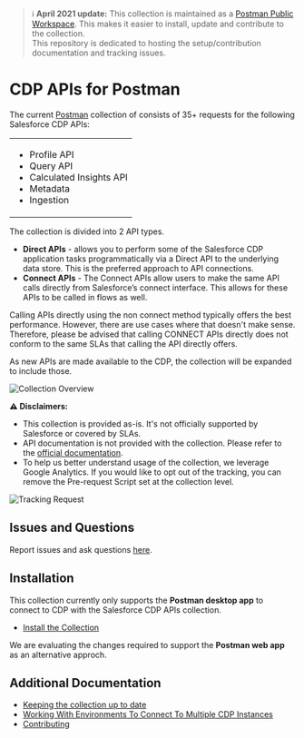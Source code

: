 
> ℹ️   **April 2021 update:** This collection is maintained as a [Postman Public Workspace](https://www.postman.com/salesforce-developers). This makes it easier to install, update and contribute to the collection.<br/>
This repository is dedicated to hosting the setup/contribution documentation and tracking issues.

# CDP APIs for Postman

The current [Postman](https://www.postman.com) collection of consists of 35+ requests for the following Salesforce CDP APIs:

<table>
   <tr>
      <td>
         <ul>
            <li>Profile API</li>
            <li>Query API</li>
            <li>Calculated Insights API</li>
            <li>Metadata</li>
            <li>Ingestion</li>
         </ul>
      </td>
   </tr>
</table>

The collection is divided into 2 API types. 

- **Direct APIs** - allows you to perform some of the Salesforce CDP application tasks programmatically via a Direct API to the underlying data store. This is the preferred approach to API connections.
- **Connect APIs** - The Connect APIs allow users to make the same API calls directly from Salesforce’s connect interface. This allows for these APIs to be called in flows as well.

Calling APIs directly using the non connect method typically offers the best performance. However, there are use cases where that doesn't make sense. Therefore, please be advised that calling CONNECT APIs directly does not conform to the same SLAs that calling the API directly offers.

As new APIs are made available to the CDP, the collection will be expanded to include those.

![Collection Overview](images/collection-overview.png)

**⚠️  Disclaimers:**
- This collection is provided as-is. It's not officially supported by Salesforce or covered by SLAs.
- API documentation is not provided with the collection. Please refer to the [official documentation](https://developer.salesforce.com/docs/atlas.en-us.c360a_api.meta/c360a_api/c360a_api_quick_start.htm).
- To help us better understand usage of the collection, we leverage Google Analytics. If you would like to opt out of the tracking, you can remove the Pre-request Script set at the collection level.

![Tracking Request](images/tracking-request.png)

## Issues and Questions

Report issues and ask questions [here](https://github.com/salesforce-marketingcloud/c360-postman/issues).


## Installation

This collection currently only supports the **Postman desktop app** to connect to CDP with the Salesforce CDP APIs collection. 

- [Install the Collection](install-the-collection.md)

We are evaluating the changes required to support the **Postman web app** as an alternative approch. 


## Additional Documentation

- [Keeping the collection up to date](updating.md)
- [Working With Environments To Connect To Multiple CDP Instances](working-with-environments.md)
- [Contributing](contributing.md)